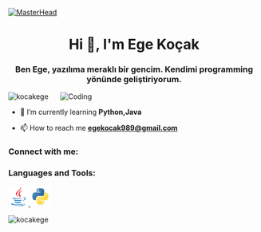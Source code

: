 [![MasterHead](https://camo.githubusercontent.com/91c0c50639feb83c9675e648e989b35117171876f126c3af52a522f266f1aeb7/68747470733a2f2f6d69726f2e6d656469756d2e636f6d2f6d61782f313430302f312a4f785437556a4977686b6c4b453864385346796f37672e676966)](https://kocakege.io) 

<h1 align="center">Hi 👋, I'm Ege Koçak</h1>
<h3 align="center">Ben Ege, yazılıma meraklı bir gencim. Kendimi programming yönünde geliştiriyorum.</h3>
<img align="right" alt="Coding" width="400" src="https://developers.giphy.com/branch/master/static/api-512d36c09662682717108a38bbb5c57d.gif">
<p align="left"> <img src="https://komarev.com/ghpvc/?username=kocakege&label=Profile%20views&color=0e75b6&style=flat" alt="kocakege" /> </p>

- 🌱 I’m currently learning **Python,Java**

- 📫 How to reach me **egekocak989@gmail.com**

<h3 align="left">Connect with me:</h3>
<p align="left">
</p>

<h3 align="left">Languages and Tools:</h3>
<p align="left"> <a href="https://www.java.com" target="_blank" rel="noreferrer"> <img src="https://raw.githubusercontent.com/devicons/devicon/master/icons/java/java-original.svg" alt="java" width="40" height="40"/> </a> <a href="https://www.python.org" target="_blank" rel="noreferrer"> <img src="https://raw.githubusercontent.com/devicons/devicon/master/icons/python/python-original.svg" alt="python" width="40" height="40"/> </a> </p>

<p><img align="center" src="https://github-readme-stats.vercel.app/api/top-langs?username=kocakege&show_icons=true&locale=en&layout=compact" alt="kocakege" /></p>
